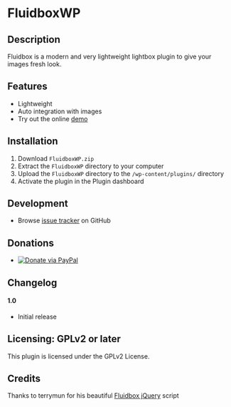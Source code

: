 # FluidboxWP

## Description

Fluidbox is a modern and very lightweight lightbox plugin to give your images fresh look.

## Features

* Lightweight
* Auto integration with images
* Try out the online [demo](http://terrymun.github.io/Fluidbox/)

## Installation

1. Download `FluidboxWP.zip`
2. Extract the `FluidboxWP` directory to your computer
3. Upload the `FluidboxWP` directory to the `/wp-content/plugins/` directory
4. Activate the plugin in the Plugin dashboard

## Development

* Browse [issue tracker](https://github.com/flowdee/fluidbox-for-wordpress/issues) on GitHub

## Donations

* [![Donate via PayPal](http://cdn.flowdee.de/assets/button-paypal-small.gif "Donate via PayPal")](https://www.paypal.com/cgi-bin/webscr?cmd=_s-xclick&hosted_button_id=RF3N2X3A6ZN96)

## Changelog

#### 1.0
* Initial release

## Licensing: GPLv2 or later
This plugin is licensed under the GPLv2 License.

## Credits  

Thanks to terrymun for his beautiful [Fluidbox jQuery](http://terrymun.github.io/Fluidbox/) script
